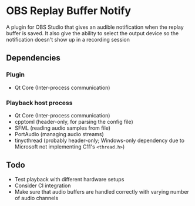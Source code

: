 # OBS Replay Buffer Notify

A plugin for OBS Studio that gives an audible notification when the replay buffer is saved. It also give the ability to select the output device so the notification doesn't show up in a recording session

## Dependencies

### Plugin

* Qt Core (Inter-process communication)

### Playback host process

* Qt Core (Inter-process communication)
* cpptoml (header-only, for parsing the config file)
* SFML (reading audio samples from file)
* PortAudio (managing audio streams)
* tinycthread (probably header-only; Windows-only dependency due to Microsoft not implementing C11's `<thread.h>`)

## Todo

* Test playback with different hardware setups
* Consider CI integration
* Make sure that audio buffers are handled correctly with varying number of audio channels